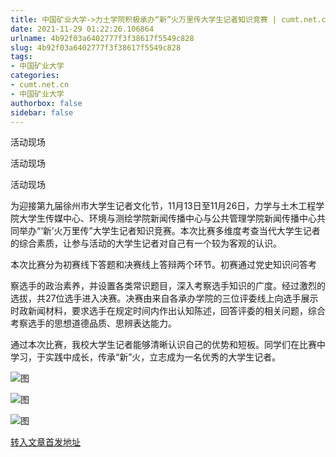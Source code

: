 ```yaml
---
title: 中国矿业大学->力土学院积极承办“新”火万里传大学生记者知识竞赛 | cumt.net.cn
date: 2021-11-29 01:22:26.106864
urlname: 4b92f03a6402777f3f38617f5549c828
slug: 4b92f03a6402777f3f38617f5549c828
tags: 
- 中国矿业大学
categories:
- cumt.net.cn
- 中国矿业大学
authorbox: false
sidebar: false
---
```

活动现场

活动现场

活动现场

为迎接第九届徐州市大学生记者文化节，11月13日至11月26日，力学与土木工程学院大学生传媒中心、环境与测绘学院新闻传播中心与公共管理学院新闻传播中心共同举办“‘新’火万里传”大学生记者知识竞赛。本次比赛多维度考查当代大学生记者的综合素质，让参与活动的大学生记者对自己有一个较为客观的认识。

本次比赛分为初赛线下答题和决赛线上答辩两个环节。初赛通过党史知识问答考
<!--more-->
察选手的政治素养，并设置各类常识题目，深入考察选手知识的广度。经过激烈的选拔，共27位选手进入决赛。决赛由来自各承办学院的三位评委线上向选手展示时政新闻材料，要求选手在规定时间内作出认知陈述，回答评委的相关问题，综合考察选手的思想道德品质、思辨表达能力。

通过本次比赛，我校大学生记者能够清晰认识自己的优势和短板。同学们在比赛中学习，于实践中成长，传承“新”火，立志成为一名优秀的大学生记者。

![图](http://xwzx.cumt.edu.cn/_upload/article/images/3b/e6/670add2148d7b9acd04dc2231ef5/b5ee4272-5fd5-4318-bdf6-a599ba15a3cb.jpg)

![图](http://xwzx.cumt.edu.cn/_upload/article/images/3b/e6/670add2148d7b9acd04dc2231ef5/deef4398-5540-4eb0-92ad-1393b7ff771a.jpg)

![图](http://xwzx.cumt.edu.cn/_upload/article/images/3b/e6/670add2148d7b9acd04dc2231ef5/523d78ec-abb3-41fc-a044-6e9f243d5279.jpg)

[转入文章首发地址](http://xwzx.cumt.edu.cn/58/c6/c523a612550/page.htm)
